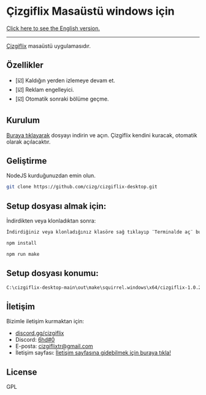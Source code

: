 # Çizgiflix Masaüstü windows için

[Click here to see the English version.](https://github.com/cizg/cizgiflix-desktop/blob/main/README.en.md)

-------

[Çizgiflix](https://cizgiflix.com) masaüstü uygulamasıdır.

## Özellikler
- [☑️] Kaldığın yerden izlemeye devam et.
- [☑️] Reklam engelleyici.
- [☑️] Otomatik sonraki bölüme geçme.

## Kurulum

[Buraya tıklayarak](https://cizgiflix.com/Çizgiflix.exe) dosyayı indirin ve açın. Çizgiflix kendini kuracak, otomatik olarak açılacaktır.

## Geliştirme

NodeJS kurduğunuzdan emin olun.

```sh
git clone https://github.com/cizg/cizgiflix-desktop.git
```

## Setup dosyası almak için:
İndirdikten veya klonladıktan sonra:

```sh
İndirdiğiniz veya klonladığınız klasöre sağ tıklayıp ¨Terminalde aç¨ butonuna tıklayınız.
```
```sh
npm install
```
```sh
npm run make
```

## Setup dosyası konumu:
```sh
C:\cizgiflix-desktop-main\out\make\squirrel.windows\x64/cizgiflix-1.0.2 Setup.exe
```
## İletişim

Bizimle iletişim kurmaktan için:

- [discord.gg/cizgiflix](https://discord.com/invite/vfKQUm72uz) 
- Discord: [6hd#0](https://discord.com/users/168107319274504193)
- E-posta: [cizgiflixtr@gmail.com](mailto://cizgiflixtr@gmail.com)
- İletişim sayfası: [İletişim sayfasına gidebilmek için buraya tıkla!](https://cizgiflix.com/iletisim/) 

## License

GPL
